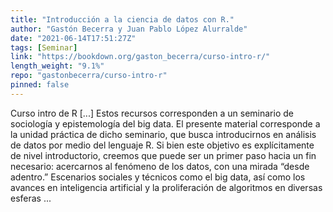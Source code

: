 ```yaml
---
title: "Introducción a la ciencia de datos con R."
author: "Gastón Becerra y Juan Pablo López Alurralde"
date: "2021-06-14T17:51:27Z"
tags: [Seminar]
link: "https://bookdown.org/gaston_becerra/curso-intro-r/"
length_weight: "9.1%"
repo: "gastonbecerra/curso-intro-r"
pinned: false
---
```


Curso intro de R [...] Estos recursos corresponden a un seminario de sociología y epistemología del big data. El presente material corresponde a la unidad práctica de dicho seminario, que busca introducirnos en análisis de datos por medio del lenguaje R. Si bien este objetivo es explícitamente de nivel introductorio, creemos que puede ser un primer paso hacia un fin necesario: acercarnos al fenómeno de los datos, con una mirada “desde adentro.” Escenarios sociales y técnicos como el big data, así como los avances en inteligencia artificial y la proliferación de algoritmos en diversas esferas ...
